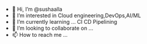 - 👋 Hi, I’m @sushaalla
- 👀 I’m interested in Cloud engineering,DevOps,AI/ML
- 🌱 I’m currently learning ... CI CD Pipelining
- 💞️ I’m looking to collaborate on ...
- 📫 How to reach me ...

<!---
sushaalla/sushaalla is a ✨ special ✨ repository because its `README.md` (this file) appears on your GitHub profile.
You can click the Preview link to take a look at your changes.
--->

